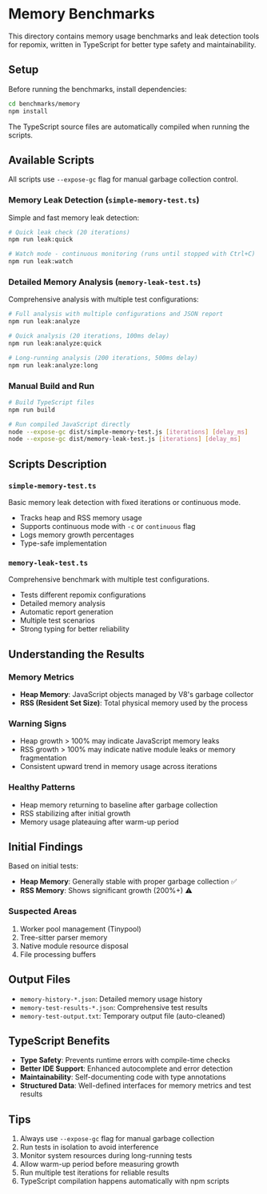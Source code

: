 # Memory Benchmarks

This directory contains memory usage benchmarks and leak detection tools for repomix, written in TypeScript for better type safety and maintainability.

## Setup

Before running the benchmarks, install dependencies:

```bash
cd benchmarks/memory
npm install
```

The TypeScript source files are automatically compiled when running the scripts.

## Available Scripts

All scripts use `--expose-gc` flag for manual garbage collection control.

### Memory Leak Detection (`simple-memory-test.ts`)

Simple and fast memory leak detection:

```bash
# Quick leak check (20 iterations)
npm run leak:quick

# Watch mode - continuous monitoring (runs until stopped with Ctrl+C)
npm run leak:watch
```

### Detailed Memory Analysis (`memory-leak-test.ts`)

Comprehensive analysis with multiple test configurations:

```bash
# Full analysis with multiple configurations and JSON report
npm run leak:analyze

# Quick analysis (20 iterations, 100ms delay)
npm run leak:analyze:quick

# Long-running analysis (200 iterations, 500ms delay)
npm run leak:analyze:long
```

### Manual Build and Run

```bash
# Build TypeScript files
npm run build

# Run compiled JavaScript directly
node --expose-gc dist/simple-memory-test.js [iterations] [delay_ms]
node --expose-gc dist/memory-leak-test.js [iterations] [delay_ms]
```

## Scripts Description

### `simple-memory-test.ts`
Basic memory leak detection with fixed iterations or continuous mode.
- Tracks heap and RSS memory usage
- Supports continuous mode with `-c` or `continuous` flag
- Logs memory growth percentages
- Type-safe implementation

### `memory-leak-test.ts`
Comprehensive benchmark with multiple test configurations.
- Tests different repomix configurations
- Detailed memory analysis
- Automatic report generation
- Multiple test scenarios
- Strong typing for better reliability

## Understanding the Results

### Memory Metrics

- **Heap Memory**: JavaScript objects managed by V8's garbage collector
- **RSS (Resident Set Size)**: Total physical memory used by the process

### Warning Signs

- Heap growth > 100% may indicate JavaScript memory leaks
- RSS growth > 100% may indicate native module leaks or memory fragmentation
- Consistent upward trend in memory usage across iterations

### Healthy Patterns

- Heap memory returning to baseline after garbage collection
- RSS stabilizing after initial growth
- Memory usage plateauing after warm-up period

## Initial Findings

Based on initial tests:
- **Heap Memory**: Generally stable with proper garbage collection ✅
- **RSS Memory**: Shows significant growth (200%+) ⚠️

### Suspected Areas

1. Worker pool management (Tinypool)
2. Tree-sitter parser memory
3. Native module resource disposal
4. File processing buffers

## Output Files

- `memory-history-*.json`: Detailed memory usage history
- `memory-test-results-*.json`: Comprehensive test results
- `memory-test-output.txt`: Temporary output file (auto-cleaned)

## TypeScript Benefits

- **Type Safety**: Prevents runtime errors with compile-time checks
- **Better IDE Support**: Enhanced autocomplete and error detection
- **Maintainability**: Self-documenting code with type annotations
- **Structured Data**: Well-defined interfaces for memory metrics and test results

## Tips

1. Always use `--expose-gc` flag for manual garbage collection
2. Run tests in isolation to avoid interference
3. Monitor system resources during long-running tests
4. Allow warm-up period before measuring growth
5. Run multiple test iterations for reliable results
6. TypeScript compilation happens automatically with npm scripts